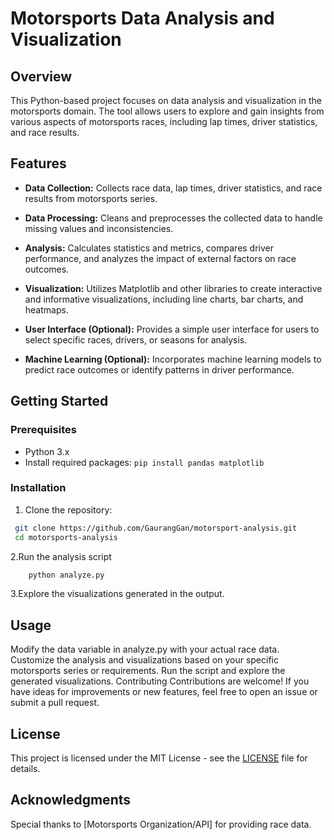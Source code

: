 # Motorsports Data Analysis and Visualization

## Overview

This Python-based project focuses on data analysis and visualization in the motorsports domain. The tool allows users to explore and gain insights from various aspects of motorsports races, including lap times, driver statistics, and race results.

## Features

- **Data Collection:** Collects race data, lap times, driver statistics, and race results from motorsports series.

- **Data Processing:** Cleans and preprocesses the collected data to handle missing values and inconsistencies.

- **Analysis:** Calculates statistics and metrics, compares driver performance, and analyzes the impact of external factors on race outcomes.

- **Visualization:** Utilizes Matplotlib and other libraries to create interactive and informative visualizations, including line charts, bar charts, and heatmaps.

- **User Interface (Optional):** Provides a simple user interface for users to select specific races, drivers, or seasons for analysis.

- **Machine Learning (Optional):** Incorporates machine learning models to predict race outcomes or identify patterns in driver performance.

## Getting Started

### Prerequisites

- Python 3.x
- Install required packages: `pip install pandas matplotlib`

### Installation

1. Clone the repository:
  ```bash
   git clone https://github.com/GaurangGan/motorsport-analysis.git
   cd motorsports-analysis
   ```
2.Run the analysis script
```bash
    python analyze.py
```
3.Explore the visualizations generated in the output.

## Usage
Modify the data variable in analyze.py with your actual race data.
Customize the analysis and visualizations based on your specific motorsports series or requirements.
Run the script and explore the generated visualizations.
Contributing
Contributions are welcome! If you have ideas for improvements or new features, feel free to open an issue or submit a pull request.

## License
This project is licensed under the MIT License - see the [LICENSE](LICENSE) file for details.

## Acknowledgments
Special thanks to [Motorsports Organization/API] for providing race data.
